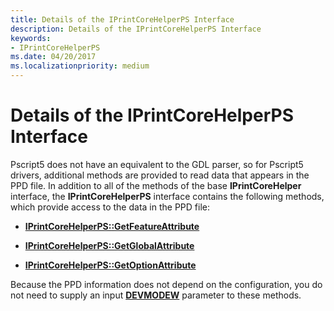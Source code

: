 ```yaml
---
title: Details of the IPrintCoreHelperPS Interface
description: Details of the IPrintCoreHelperPS Interface
keywords:
- IPrintCoreHelperPS
ms.date: 04/20/2017
ms.localizationpriority: medium
---
```


# Details of the IPrintCoreHelperPS Interface


Pscript5 does not have an equivalent to the GDL parser, so for Pscript5 drivers, additional methods are provided to read data that appears in the PPD file. In addition to all of the methods of the base **IPrintCoreHelper** interface, the **IPrintCoreHelperPS** interface contains the following methods, which provide access to the data in the PPD file:

-   [**IPrintCoreHelperPS::GetFeatureAttribute**](/windows-hardware/drivers/ddi/prcomoem/nf-prcomoem-iprintcorehelperps-getfeatureattribute)

-   [**IPrintCoreHelperPS::GetGlobalAttribute**](/windows-hardware/drivers/ddi/prcomoem/nf-prcomoem-iprintcorehelperps-getglobalattribute)

-   [**IPrintCoreHelperPS::GetOptionAttribute**](/windows-hardware/drivers/ddi/prcomoem/nf-prcomoem-iprintcorehelperps-getoptionattribute)

Because the PPD information does not depend on the configuration, you do not need to supply an input [**DEVMODEW**](/windows/win32/api/wingdi/ns-wingdi-devmodew) parameter to these methods.

 

